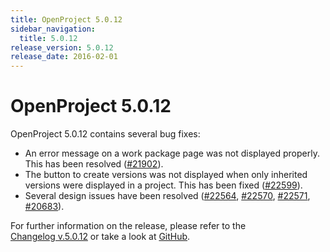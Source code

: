 ```yaml
---
title: OpenProject 5.0.12
sidebar_navigation:
  title: 5.0.12
release_version: 5.0.12
release_date: 2016-02-01
---
```



# OpenProject 5.0.12

OpenProject 5.0.12 contains several bug fixes:

- An error message on a work package page was not displayed properly.
  This has been
  resolved ([#21902](https://community.openproject.org/work_packages/21902)).
- The button to create versions was not displayed when only inherited
  versions were displayed in a project. This has been
  fixed ([#22599](https://community.openproject.org/work_packages/22599)).
- Several design issues have been resolved
  ([#22564](https://community.openproject.org/work_packages/22564),
  [#22570](https://community.openproject.org/work_packages/22570),
  [#22571](https://community.openproject.org/work_packages/22571),
  [#20683](https://community.openproject.org/work_packages/20683)).

For further information on the release, please refer to the  
[Changelog v.5.0.12](https://community.openproject.org/versions/800)
or take a look at
[GitHub](https://github.com/opf/openproject/tree/v5.0.12).
